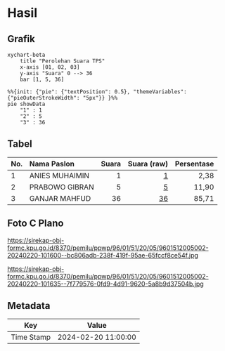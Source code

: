 # Hasil

## Grafik

```mermaid
xychart-beta
    title "Perolehan Suara TPS"
    x-axis [01, 02, 03]
    y-axis "Suara" 0 --> 36
    bar [1, 5, 36]
```

```mermaid
%%{init: {"pie": {"textPosition": 0.5}, "themeVariables": {"pieOuterStrokeWidth": "5px"}} }%%
pie showData
    "1" : 1
    "2" : 5
    "3" : 36
```

## Tabel

| No. | Nama Paslon    | Suara | Suara (raw) | Persentase |
|:--- |:-------------- | -----:| -----------:| ----------:|
| 1   | ANIES MUHAIMIN | 1     | [1][p-1]    | 2,38       |
| 2   | PRABOWO GIBRAN | 5     | [5][p-2]    | 11,90      |
| 3   | GANJAR MAHFUD  | 36    | [36][p-3]   | 85,71      |


[p-1]: https://github.com/gigit-pemilu/pemilu-2024-96-papua-barat-daya/blob/main/pilpres/hitung-suara/sub/96-papua-barat-daya/sub/01-sorong/sub/51-klasafet/sub/2005-klawilibe/sub/002-tps/sub/paslon-1.txt
[p-2]: https://github.com/gigit-pemilu/pemilu-2024-96-papua-barat-daya/blob/main/pilpres/hitung-suara/sub/96-papua-barat-daya/sub/01-sorong/sub/51-klasafet/sub/2005-klawilibe/sub/002-tps/sub/paslon-2.txt
[p-3]: https://github.com/gigit-pemilu/pemilu-2024-96-papua-barat-daya/blob/main/pilpres/hitung-suara/sub/96-papua-barat-daya/sub/01-sorong/sub/51-klasafet/sub/2005-klawilibe/sub/002-tps/sub/paslon-3.txt

## Foto C Plano

https://sirekap-obj-formc.kpu.go.id/8370/pemilu/ppwp/96/01/51/20/05/9601512005002-20240220-101600--bc806adb-238f-419f-95ae-65fccf8ce54f.jpg

https://sirekap-obj-formc.kpu.go.id/8370/pemilu/ppwp/96/01/51/20/05/9601512005002-20240220-101635--7f779576-0fd9-4d91-9620-5a8b9d37504b.jpg


## Metadata

| Key        | Value               |
| ---------- | ------------------- |
| Time Stamp | 2024-02-20 11:00:00 |



